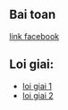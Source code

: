 ## Bai toan

[link facebook](https://www.facebook.com/groups/680059883020791/permalink/1190443658649075/?rdid=0Zy8oZXzHG3M340R&share_url=https%3A%2F%2Fwww.facebook.com%2Fshare%2Fp%2FLf9MmFwf6zWxxumV%2F)

## Loi giai:

- [loi giai 1](https://lqdoj.edu.vn/problem/natdiv20?fbclid=IwZXh0bgNhZW0CMTEAAR3T6wfbs7-uF80XGkMDWsDFI89iXDnBzPQ0lIka7zWiujqjeOzDmslkTzc_aem_U5oWaRuwE8cfTSVJ8vXI6w)
- [loi giai 2](https://ideone.com/4jRE12)
